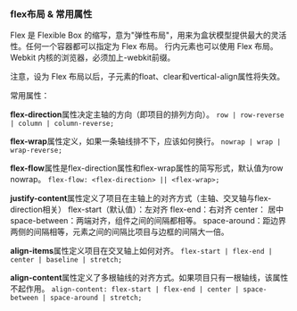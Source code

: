 ### flex布局 & 常用属性

Flex 是 Flexible Box 的缩写，意为"弹性布局"，用来为盒状模型提供最大的灵活性。任何一个容器都可以指定为 Flex 布局。
行内元素也可以使用 Flex 布局。Webkit 内核的浏览器，必须加上-webkit前缀。

注意，设为 Flex 布局以后，子元素的float、clear和vertical-align属性将失效。

常用属性：

**flex-direction**属性决定主轴的方向（即项目的排列方向）。
  `row | row-reverse | column | column-reverse;`

**flex-wrap**属性定义，如果一条轴线排不下，应该如何换行。
  `nowrap | wrap | wrap-reverse;`

**flex-flow**属性是flex-direction属性和flex-wrap属性的简写形式，默认值为row nowrap。
  `flex-flow: <flex-direction> || <flex-wrap>;`

**justify-content**属性定义了项目在主轴上的对齐方式（主轴、交叉轴与flex-direction相关）
    flex-start（默认值）：左对齐
    flex-end：右对齐
    center： 居中
    space-between：两端对齐，组件之间的间隔都相等。
    space-around：距边界两侧的间隔相等，元素之间的间隔比项目与边框的间隔大一倍。

**align-items**属性定义项目在交叉轴上如何对齐。
	  `flex-start | flex-end | center | baseline | stretch;`

**align-content**属性定义了多根轴线的对齐方式。如果项目只有一根轴线，该属性不起作用。
	  `align-content: flex-start | flex-end | center | space-between | space-around | stretch;`